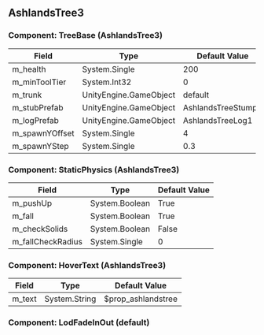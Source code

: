 ## AshlandsTree3

### Component: TreeBase (AshlandsTree3)

|Field|Type|Default Value|
|---|---|---|
|m_health|System.Single|200|
|m_minToolTier|System.Int32|0|
|m_trunk|UnityEngine.GameObject|default|
|m_stubPrefab|UnityEngine.GameObject|AshlandsTreeStump2|
|m_logPrefab|UnityEngine.GameObject|AshlandsTreeLog1|
|m_spawnYOffset|System.Single|4|
|m_spawnYStep|System.Single|0.3|

### Component: StaticPhysics (AshlandsTree3)

|Field|Type|Default Value|
|---|---|---|
|m_pushUp|System.Boolean|True|
|m_fall|System.Boolean|True|
|m_checkSolids|System.Boolean|False|
|m_fallCheckRadius|System.Single|0|

### Component: HoverText (AshlandsTree3)

|Field|Type|Default Value|
|---|---|---|
|m_text|System.String|$prop_ashlandstree|

### Component: LodFadeInOut (default)


